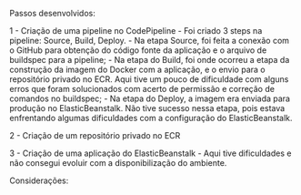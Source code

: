 Passos desenvolvidos:

1 - Criação de uma pipeline no CodePipeline
    - Foi criado 3 steps na pipeline: Source, Build, Deploy.
        - Na etapa Source, foi feita a conexão com o GitHub para obtenção do código fonte da aplicação e o arquivo de buildspec para a pipeline;
        - Na etapa do Build, foi onde ocorreu a etapa da construção da imagem do Docker com a aplicação, e o envio para o repositório privado no ECR. Aqui tive um pouco de dificuldade com alguns erros que foram solucionados com acerto de permissão e correção de comandos no buildspec;
        - Na etapa do Deploy, a imagem era enviada para produção no ElasticBeanstalk. Não tive sucesso nessa etapa, pois estava enfrentando algumas dificuldades com a configuração do ElasticBeanstalk.

2 - Criação de um repositório privado no ECR

3 - Criação de uma aplicação do ElasticBeanstalk
    - Aqui tive dificuldades e não consegui evoluir com a disponibilização do ambiente.

Considerações:
